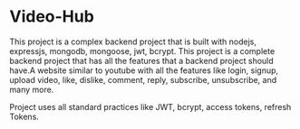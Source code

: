 # Video-Hub
This project is a complex backend project that is built with nodejs, expressjs, mongodb, mongoose, jwt, bcrypt.
This project is a complete backend project that has all the features that a backend project should have.A website similar to youtube with all the features like login, signup, upload video, like, dislike, comment, reply, subscribe, unsubscribe, and many more.

Project uses all standard practices like JWT, bcrypt, access tokens, refresh Tokens.
